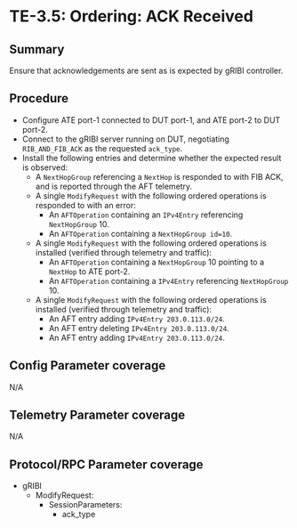 # TE-3.5: Ordering: ACK Received

## Summary

Ensure that acknowledgements are sent as is expected by gRIBI controller.

## Procedure

*   Configure ATE port-1 connected to DUT port-1, and ATE port-2 to DUT port-2.
*   Connect to the gRIBI server running on DUT, negotiating `RIB_AND_FIB_ACK` as
    the requested `ack_type`.
*   Install the following entries and determine whether the expected result is
    observed:
    *   A `NextHopGroup` referencing a `NextHop` is responded to with FIB
        ACK, and is reported through the AFT telemetry.
    *   A single `ModifyRequest` with the following ordered operations is
        responded to with an error:
        *   An `AFTOperation` containing an `IPv4Entry` referencing
            `NextHopGroup` 10.
        *   An `AFTOperation` containing a `NextHopGroup id=10`.
    *   A single `ModifyRequest` with the following ordered operations is
        installed (verified through telemetry and traffic):
        *   An `AFTOperation` containing a `NextHopGroup` 10 pointing to a
            `NextHop` to ATE port-2.
        *   An `AFTOperation` containing a `IPv4Entry` referencing
            `NextHopGroup` 10.
    *   A single `ModifyRequest` with the following ordered operations is
        installed (verified through telemetry and traffic):
        *   An AFT entry adding `IPv4Entry 203.0.113.0/24`.
        *   An AFT entry deleting `IPv4Entry 203.0.113.0/24`.
        *   An AFT entry adding `IPv4Entry 203.0.113.0/24`.

## Config Parameter coverage

N/A

## Telemetry Parameter coverage

N/A

## Protocol/RPC Parameter coverage

*   gRIBI
    *   ModifyRequest:
        *   SessionParameters:
            *   ack_type

